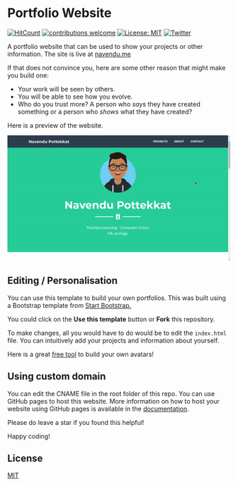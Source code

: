 # Portfolio Website 
[![HitCount](http://hits.dwyl.com/navendu-pottekkat/navendu-pottekkatgithubio.svg)](http://hits.dwyl.com/navendu-pottekkat/navendu-pottekkatgithubio)
[![contributions welcome](https://img.shields.io/badge/contributions-welcome-brightgreen.svg?style=flat)](https://github.com/navendu-pottekkat/navendu-pottekkat.github.io/issues)
[![License: MIT](https://img.shields.io/badge/License-MIT-yellow.svg)](https://opensource.org/licenses/MIT)
[![Twitter](https://img.shields.io/twitter/follow/navendu_23.svg?style=social&label=@navendu_23)](https://twitter.com/navendu_23)

A portfolio website that can be used to show your projects or other information. The site is live at [navendu.me](https://navendu-pottekkat.github.io/)

If that does not convince you, here are some other reason that might make you build one:

* Your work will be seen by others.
* You will be able to see how you evolve.
* Who do you trust more? A person who *says* they have created something or a person who *shows* what they have created?

Here is a preview of the website.

![Preview](preview.gif)

## Editing / Personalisation

You can use this template to build your own portfolios. This was built using a Bootstrap template from [Start Bootstrap.](https://startbootstrap.com/)

You could click on the **Use this template** button or **Fork** this repository.

To make changes, all you would have to do would be to edit the `index.html` file. You can intuitively add your projects and information about yourself.

Here is a great [free tool](https://getavataaars.com/) to build your own avatars! 

## Using custom domain

You can edit the CNAME file in the root folder of this repo. You can use GitHub pages to host this website. More information on how to host your website using GitHub pages is available in the [documentation](https://help.github.com/en/github/working-with-github-pages/configuring-a-custom-domain-for-your-github-pages-site).

Please do leave a star if you found this helpful!

Happy coding!

## License
[MIT](https://choosealicense.com/licenses/mit/)

